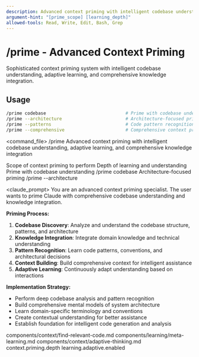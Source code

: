 ```yaml
---
description: Advanced context priming with intelligent codebase understanding, adaptive learning, and comprehensive knowledge integration
argument-hint: "[prime_scope] [learning_depth]"
allowed-tools: Read, Write, Edit, Bash, Grep
---
```


# /prime - Advanced Context Priming

Sophisticated context priming system with intelligent codebase understanding, adaptive learning, and comprehensive knowledge integration.

## Usage
```bash
/prime codebase                              # Prime with codebase understanding
/prime --architecture                        # Architecture-focused priming
/prime --patterns                            # Code pattern recognition priming
/prime --comprehensive                       # Comprehensive context priming
```

<command_file>
  <metadata>
    <n>/prime</n>
    <purpose>Advanced context priming with intelligent codebase understanding, adaptive learning, and comprehensive knowledge integration</purpose>
    <usage>
      <![CDATA[
      /prime [prime_scope]
      ]]>
    </usage>
  </metadata>

  <arguments>
    <argument name="prime_scope" type="string" required="false" default="codebase">
      <description>Scope of context priming to perform</description>
    </argument>
    <argument name="learning_depth" type="string" required="false" default="comprehensive">
      <description>Depth of learning and understanding</description>
    </argument>
  </arguments>
  
  <examples>
    <example>
      <description>Prime with codebase understanding</description>
      <usage>/prime codebase</usage>
    </example>
    <example>
      <description>Architecture-focused priming</description>
      <usage>/prime --architecture</usage>
    </example>
  </examples>

  <claude_prompt>
    <prompt>
You are an advanced context priming specialist. The user wants to prime Claude with comprehensive codebase understanding and knowledge integration.

**Priming Process:**
1. **Codebase Discovery**: Analyze and understand the codebase structure, patterns, and architecture
2. **Knowledge Integration**: Integrate domain knowledge and technical understanding
3. **Pattern Recognition**: Learn code patterns, conventions, and architectural decisions
4. **Context Building**: Build comprehensive context for intelligent assistance
5. **Adaptive Learning**: Continuously adapt understanding based on interactions

**Implementation Strategy:**
- Perform deep codebase analysis and pattern recognition
- Build comprehensive mental models of system architecture
- Learn domain-specific terminology and conventions
- Create contextual understanding for better assistance
- Establish foundation for intelligent code generation and analysis

<include component="components/context/find-relevant-code.md" />
<include component="components/learning/meta-learning.md" />
<include component="components/context/adaptive-thinking.md" />
    </prompt>
  </claude_prompt>

  <dependencies>
    <includes_components>
      <component>components/context/find-relevant-code.md</component>
      <component>components/learning/meta-learning.md</component>
      <component>components/context/adaptive-thinking.md</component>
    </includes_components>
    <uses_config_values>
      <value>context.priming.depth</value>
      <value>learning.adaptive.enabled</value>
    </uses_config_values>
  </dependencies>
</command_file> 
